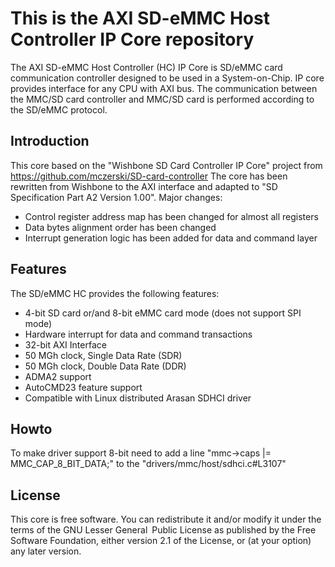 This is the AXI SD-eMMC Host Controller IP Core repository
==========================================================
The AXI SD-eMMC Host Controller (HC) IP Core is SD/eMMC card communication controller designed to be
used in a System-on-Chip. IP core provides interface for any CPU with AXI bus. The communication between the MMC/SD card controller and MMC/SD card is performed according to the SD/eMMC protocol.

## Introduction
This core based on the "Wishbone SD Card Controller IP Core" project from https://github.com/mczerski/SD-card-controller
The core has been rewritten from Wishbone to the AXI interface and adapted to "SD Specification Part A2 Version 1.00". Major changes:
- Control register address map has been changed for almost all registers
- Data bytes alignment order has been changed
- Interrupt generation logic has been added for data and command layer

## Features
The SD/eMMC HC provides the following features:
- 4-bit SD card or/and  8-bit eMMC card mode (does not support SPI mode)
- Hardware interrupt for data and command transactions
- 32-bit AXI Interface
- 50 MGh clock, Single Data Rate (SDR)
- 50 MGh clock, Double Data Rate (DDR)
- ADMA2 support
- AutoCMD23 feature support
- Compatible with Linux distributed Arasan SDHCI driver

## Howto
To make driver support 8-bit need to add a line "mmc->caps |= MMC_CAP_8_BIT_DATA;" to the "drivers/mmc/host/sdhci.c#L3107"

## License
This core is free software. You can redistribute it and/or modify it under the terms of the GNU Lesser General Public License as published by the Free Software Foundation, either version 2.1 of the License, or (at your option) any later version.
